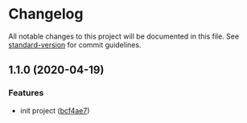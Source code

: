 # Changelog

All notable changes to this project will be documented in this file. See [standard-version](https://github.com/conventional-changelog/standard-version) for commit guidelines.

## 1.1.0 (2020-04-19)


### Features

* init project ([bcf4ae7](https://github.com/michaelchan0101/webstorage-utils/commit/bcf4ae7d2c6721d62eeeb61015a5b264ae56750e))
